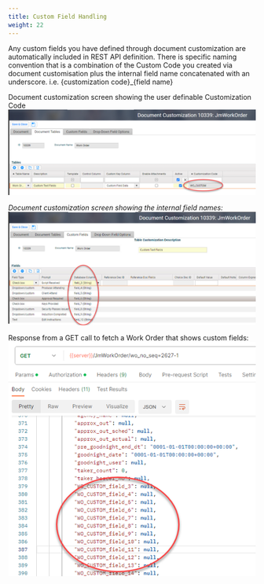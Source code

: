 ```yaml
---
title: Custom Field Handling
weight: 22
---
```

Any custom fields you have defined through document customization are automatically included in REST API definition. There is specific naming convention that is a combination of the Custom Code you created via document customisation plus the internal field name concatenated with an underscore. i.e. {customization code}\_{field name}

Document customization screen showing the user definable Customization Code
![](assets/Pasted%20image%2020240801134803.png)

_Document customization screen showing the internal field names:_
![](assets/Pasted%20image%2020240801134849.png)

Response from a GET call to fetch a Work Order that shows custom fields:
![](assets/Pasted%20image%2020240801134928.png)